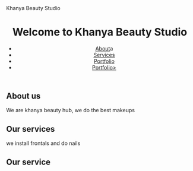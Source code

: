<DOCTYPE html>
<head>
  <link rel="stylesheet" href="styles.css">
  <tittle>Khanya Beauty Studio</tittle>
</head>
<body>
  <header>
    <h1>Welcome to Khanya Beauty Studio</h1>
    <nav>
      <ul>
        <li><a href="#KWabout">About</a>a</li>
        <li><a href="#services">Services</a></li>
        <li><a href="#portfiloi">Portfolio</a></li>
        <li><a href="#contact">Portfolio></a></li>
      </ul>
    </nav>
  </header>
<section id="about">
   <h2>About us</h2>
   <p>We are khanya beauty hub, we do the best makeups</p>
</section>
<section id="services">
   <h2>Our services</h2>
  <p> we install frontals and do nails</p>
</section>
<section id="portfolio">
  <h2>Our service</h2>
  <P></P>

  
</body>
